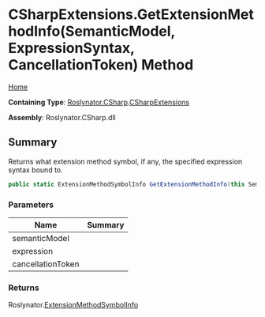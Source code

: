 # CSharpExtensions\.GetExtensionMethodInfo\(SemanticModel, ExpressionSyntax, CancellationToken\) Method

[Home](../../../../README.md)

**Containing Type**: [Roslynator.CSharp](../../README.md)\.[CSharpExtensions](../README.md)

**Assembly**: Roslynator\.CSharp\.dll

## Summary

Returns what extension method symbol, if any, the specified expression syntax bound to\.

```csharp
public static ExtensionMethodSymbolInfo GetExtensionMethodInfo(this SemanticModel semanticModel, ExpressionSyntax expression, CancellationToken cancellationToken = default(CancellationToken))
```

### Parameters

| Name | Summary |
| ---- | ------- |
| semanticModel | |
| expression | |
| cancellationToken | |

### Returns

Roslynator\.[ExtensionMethodSymbolInfo](../../../ExtensionMethodSymbolInfo/README.md)

